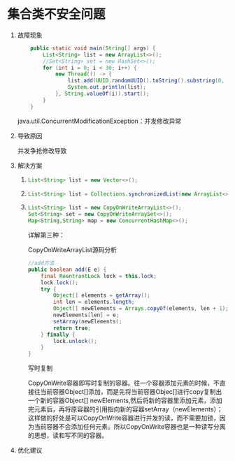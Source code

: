 # 集合类不安全问题

1. 故障现象

   ```java
       public static void main(String[] args) {
           List<String> list = new ArrayList<>();
           //Set<String> set = new HashSet<>();
           for (int i = 0; i < 30; i++) {
               new Thread(() -> {
                   list.add(UUID.randomUUID().toString().substring(0, 8));
                   System.out.println(list);
               }, String.valueOf(i)).start();
           }
       }
   
   
   ```

   

   java.util.ConcurrentModificationException：并发修改异常

2. 导致原因

   并发争抢修改导致

3. 解决方案

   1. ```java
      List<String> list = new Vector<>();
      ```

   2. ```java
      List<String> list = Collections.synchronizedList(new ArrayList<>());
      ```

   3. ```java
      List<String> list = new CopyOnWriteArrayList<>();
      Set<String> set = new CopyOnWriteArraySet<>();
      Map<String,String> map = new ConcurrentHashMap<>();
      ```
      
      详解第三种：
      
      CopyOnWriteArrayList源码分析
      
      ```java
      //add方法
      public boolean add(E e) {
          final ReentrantLock lock = this.lock;
          lock.lock();
          try {
              Object[] elements = getArray();
              int len = elements.length;
              Object[] newElements = Arrays.copyOf(elements, len + 1);
              newElements[len] = e;
              setArray(newElements);
              return true;
          } finally {
              lock.unlock();
          }
      }
      ```
      
      写时复制
      
      CopyOnWrite容器即写时复制的容器。往一个容器添加元素的时候，不直接往当前容器Object[]添加，而是先将当前容器Objec[]进行copy复制出一个新的容器Object[] newElements,然后将新的容器里添加元素，添加完元素后，再将原容器的引用指向新的容器setArray（newElements）；这样做的好处是可以CopyOnWrite容器进行并发的读，而不需要加锁，因为当前容器不会添加任何元素。所以CopyOnWrite容器也是一种读写分离的思想，读和写不同的容器。

4. 优化建议

